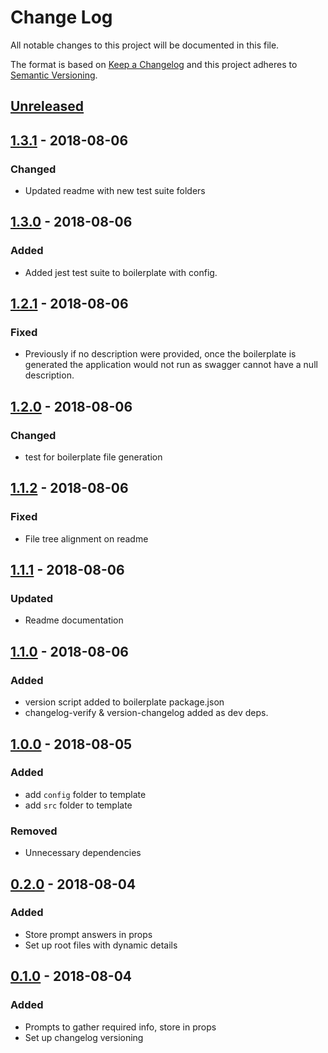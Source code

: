 # Change Log

All notable changes to this project will be documented in this file.

The format is based on [Keep a Changelog](http://keepachangelog.com/)
and this project adheres to [Semantic Versioning](http://semver.org/).

## [Unreleased][]

## [1.3.1][] - 2018-08-06
### Changed
- Updated readme with new test suite folders

## [1.3.0][] - 2018-08-06
### Added
- Added jest test suite to boilerplate with config.

## [1.2.1][] - 2018-08-06
### Fixed
- Previously if no description were provided, once the boilerplate is generated the application would not run as swagger cannot have a null description.

## [1.2.0][] - 2018-08-06
### Changed
- test for boilerplate file generation

## [1.1.2][] - 2018-08-06
### Fixed
- File tree alignment on readme

## [1.1.1][] - 2018-08-06
### Updated
- Readme documentation

## [1.1.0][] - 2018-08-06
### Added
- version script added to boilerplate package.json
- changelog-verify & version-changelog added as dev deps.

## [1.0.0][] - 2018-08-05
### Added
- add `config` folder to template
- add `src` folder to template

### Removed
- Unnecessary dependencies

## [0.2.0][] - 2018-08-04
### Added
- Store prompt answers in props
- Set up root files with dynamic details

## [0.1.0][] - 2018-08-04
### Added
- Prompts to gather required info, store in props
- Set up changelog versioning


[Unreleased]: https://github.com/tomdaniels/generator-td-node-api-server/compare/v1.3.1...HEAD
[1.3.1]: https://github.com/tomdaniels/generator-td-node-api-server/compare/v1.3.0...v1.3.1
[1.3.0]: https://github.com/tomdaniels/generator-td-node-api-server/compare/v1.2.1...v1.3.0
[1.2.1]: https://github.com/tomdaniels/generator-td-node-api-server/compare/v1.2.0...v1.2.1
[1.2.0]: https://github.com/tomdaniels/generator-td-node-api-server/compare/v1.1.2...v1.2.0
[1.1.2]: https://github.com/tomdaniels/generator-td-node-api-server/compare/v1.1.1...v1.1.2
[1.1.1]: https://github.com/tomdaniels/generator-td-node-api-server/compare/v1.1.0...v1.1.1
[1.1.0]: https://github.com/tomdaniels/generator-td-node-api-server/compare/v1.0.0...v1.1.0
[1.0.0]: https://github.com/tomdaniels/generator-td-node-api-server/compare/v0.2.0...v1.0.0
[0.2.0]: https://github.com/tomdaniels/generator-td-node-api-server/compare/v0.1.0...v0.2.0
[0.1.0]: https://github.com/tomdaniels/generator-td-node-api-server/tree/v0.1.0

